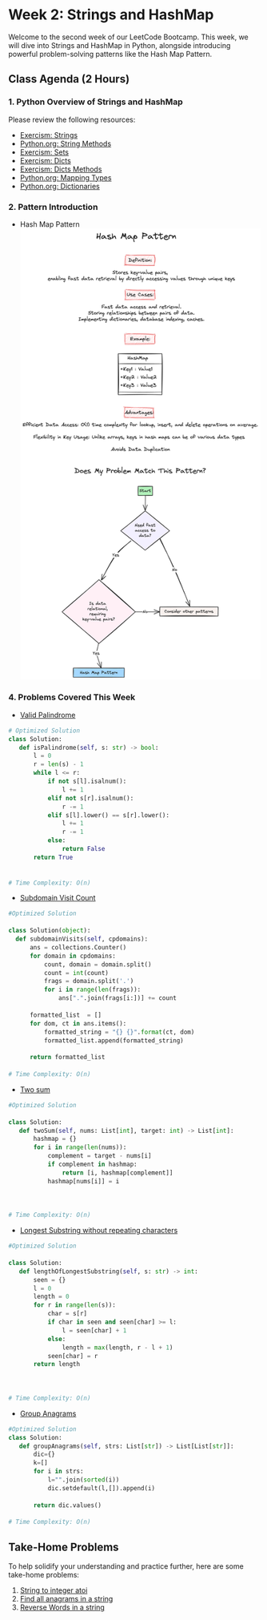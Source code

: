 # Week 2: Strings and HashMap

Welcome to the second week of our LeetCode Bootcamp. This week, we will dive into Strings and HashMap in Python, alongside introducing powerful problem-solving patterns like the Hash Map Pattern.

## Class Agenda (2 Hours)

### 1. Python Overview of Strings and HashMap

Please review the following resources:

- [Exercism: Strings](https://exercism.org/tracks/python/concepts/strings)
- [Python.org: String Methods](https://docs.python.org/3/library/stdtypes.html#string-methods)
- [Exercism: Sets](https://exercism.org/tracks/python/concepts/sets)
- [Exercism: Dicts](https://exercism.org/tracks/python/concepts/dicts)
- [Exercism: Dicts Methods](https://exercism.org/tracks/python/concepts/dict-methods)
- [Python.org: Mapping Types](https://docs.python.org/3/library/stdtypes.html#mapping-types-dict)
- [Python.org: Dictionaries](https://docs.python.org/3/tutorial/datastructures.html#dictionaries)

 ### 2. Pattern Introduction

- Hash Map Pattern
![alt text](./HashMap.png)

### 4. Problems Covered This Week

- [Valid Palindrome](https://leetcode.com/problems/valid-palindrome/description/)

```python
# Optimized Solution 
class Solution:
   def isPalindrome(self, s: str) -> bool:
       l = 0
       r = len(s) - 1
       while l <= r:
           if not s[l].isalnum():
               l += 1
           elif not s[r].isalnum():
               r -= 1
           elif s[l].lower() == s[r].lower():
               l += 1
               r -= 1
           else:
               return False
       return True
            

# Time Complexity: O(n)
```

- [Subdomain Visit Count](https://leetcode.com/problems/best-time-to-buy-and-sell-stock/)

 ```python
 #Optimized Solution

 class Solution(object):
   def subdomainVisits(self, cpdomains):
       ans = collections.Counter()
       for domain in cpdomains:
           count, domain = domain.split()
           count = int(count)
           frags = domain.split('.')
           for i in range(len(frags)):
               ans[".".join(frags[i:])] += count

       formatted_list  = []
       for dom, ct in ans.items():
           formatted_string = "{} {}".format(ct, dom)
           formatted_list.append(formatted_string)

       return formatted_list

# Time Complexity: O(n)
 ```

- [Two sum](https://leetcode.com/problems/two-sum/description/)

 ```python
 #Optimized Solution

class Solution:
    def twoSum(self, nums: List[int], target: int) -> List[int]:
        hashmap = {}
        for i in range(len(nums)): 
            complement = target - nums[i]
            if complement in hashmap: 
                return [i, hashmap[complement]]
            hashmap[nums[i]] = i
    
        

# Time Complexity: O(n)
 ```

- [Longest Substring without repeating characters](https://leetcode.com/problems/longest-substring-without-repeating-characters/description/)

 ```python
 #Optimized Solution

class Solution:
    def lengthOfLongestSubstring(self, s: str) -> int:
        seen = {}
        l = 0
        length = 0
        for r in range(len(s)): 
            char = s[r] 
            if char in seen and seen[char] >= l:
                l = seen[char] + 1
            else:
                length = max(length, r - l + 1) 
            seen[char] = r
        return length
        
        

# Time Complexity: O(n)
 ```


- [Group Anagrams](https://leetcode.com/problems/group-anagrams/description/)

 ```python
 #Optimized Solution
class Solution:
    def groupAnagrams(self, strs: List[str]) -> List[List[str]]:
        dic={}
        k=[]
        for i in strs:
            l="".join(sorted(i))
            dic.setdefault(l,[]).append(i)
      
        return dic.values()
        
# Time Complexity: O(n)
 ```

## Take-Home Problems

To help solidify your understanding and practice further, here are some take-home problems:

1. [String to integer atoi](https://leetcode.com/problems/string-to-integer-atoi/description/)
2. [Find all anagrams in a string](https://leetcode.com/problems/find-all-anagrams-in-a-string/description/)
3. [Reverse Words in a string](https://leetcode.com/problems/reverse-words-in-a-string/description/)
